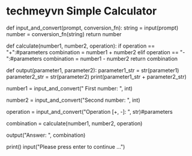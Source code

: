 # techmeyvn Simple Calculator
def input_and_convert(prompt, conversion_fn):
    string = input(prompt)
    number = conversion_fn(string)
    return number


def calculate(number1, number2, operation):
    if operation == "+":#parameters
        combination = number1 + number2
    elif operation == "-":#parameters
        combination = number1 - number2
    return combination


def output(parameter1, parameter2):
    parameter1_str = str(parameter1)
    parameter2_str = str(parameter2)
    print(parameter1_str + parameter2_str)


number1 = input_and_convert(" First number: ", int)

number2 = input_and_convert("Second number: ", int)

operation = input_and_convert("Operation [+, -]: ", str)#parameters 

combination = calculate(number1, number2, operation)

output("Answer: ", combination)

print()
input("Please press enter to continue ...")
